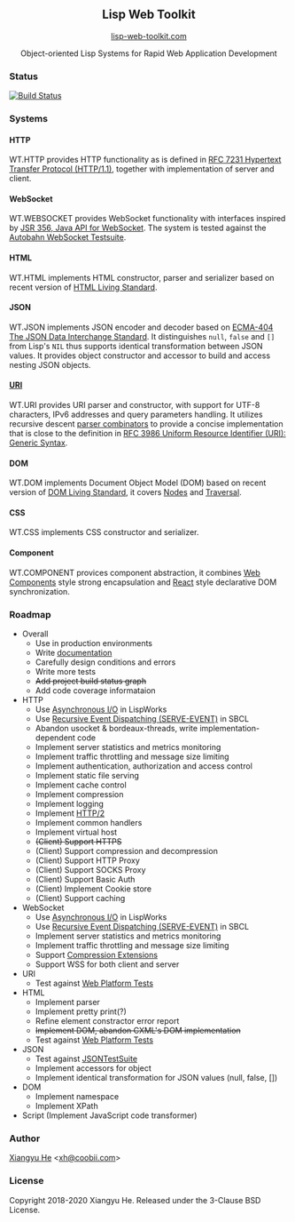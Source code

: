 <h2 align="center">Lisp Web Toolkit</h2>

<p align="center">
    <a href="https://lisp-web-toolkit.com">lisp-web-toolkit.com</a>
</p>

<p align="center">
Object-oriented Lisp Systems for Rapid Web Application Development
</p>

### Status

[![Build Status](https://travis-ci.org/xh4/web-toolkit.svg?branch=master)](https://travis-ci.org/xh4/web-toolkit)

### Systems

#### HTTP
WT.HTTP provides HTTP functionality as is defined in [RFC 7231 Hypertext Transfer Protocol (HTTP/1.1)](https://www.ietf.org/rfc/rfc7231.txt), together with implementation of server and client.

#### WebSocket
WT.WEBSOCKET provides WebSocket functionality with interfaces inspired by [JSR 356, Java API for WebSocket](https://www.oracle.com/technetwork/articles/java/jsr356-1937161.html). The system is tested against the [Autobahn WebSocket Testsuite](https://github.com/crossbario/autobahn-testsuite).

#### HTML
WT.HTML implements HTML constructor, parser and serializer based on recent version of [HTML Living Standard](https://html.spec.whatwg.org/multipage/).

#### JSON
WT.JSON implements JSON encoder and decoder based on [ECMA-404 The JSON Data Interchange Standard](https://www.json.org/json-en.html). It distinguishes `null`, `false` and `[]` from Lisp's `NIL` thus supports identical transformation between JSON values. It provides object constructor and accessor to build and access nesting JSON objects.

#### [URI](https://lisp-web-toolkit.com/#chapter-uri)
WT.URI provides URI parser and constructor, with support for UTF-8 characters, IPv6 addresses and query parameters handling. It utilizes recursive descent [parser combinators](https://www.cs.nott.ac.uk/~pszgmh/monparsing.pdf) to provide a concise implementation that is close to the definition in [RFC 3986 Uniform Resource Identifier (URI): Generic Syntax](https://tools.ietf.org/html/rfc3986).

#### DOM
WT.DOM implements Document Object Model (DOM) based on recent version of [DOM Living Standard](https://dom.spec.whatwg.org/), it covers [Nodes](https://dom.spec.whatwg.org/#nodes) and [Traversal](https://dom.spec.whatwg.org/#traversal).

#### CSS
WT.CSS implements CSS constructor and serializer.

#### Component
WT.COMPONENT provices component abstraction, it combines [Web Components](https://developer.mozilla.org/en-US/docs/Web/Web_Components) style strong encapsulation and [React](https://reactjs.org/) style declarative DOM synchronization.

### Roadmap

* Overall
  * Use in production environments
  * Write [documentation](https://lisp-web-toolkit.com)
  * Carefully design conditions and errors
  * Write more tests
  * <s>Add project build status graph</s>
  * Add code coverage informataion
* HTTP
  * Use [Asynchronous I/O](http://www.lispworks.com/documentation/lw71/LW/html/lw-192.htm) in LispWorks
  * Use [Recursive Event Dispatching (SERVE-EVENT)](https://github.com/sbcl/sbcl/blob/master/src/code/serve-event.lisp) in SBCL 
  * Abandon usocket & bordeaux-threads, write implementation-dependent code
  * Implement server statistics and metrics monitoring
  * Implement traffic throttling and message size limiting
  * Implement authentication, authorization and access control
  * Implement static file serving
  * Implement cache control
  * Implement compression
  * Implement logging
  * Implement [HTTP/2](https://tools.ietf.org/html/rfc7540)
  * Implement common handlers
  * Implement virtual host
  * <s>(Client) Support HTTPS</s>
  * (Client) Support compression and decompression
  * (Client) Support HTTP Proxy
  * (Client) Support SOCKS Proxy
  * (Client) Support Basic Auth
  * (Client) Implement Cookie store
  * (Client) Support caching
* WebSocket
  * Use [Asynchronous I/O](http://www.lispworks.com/documentation/lw71/LW/html/lw-192.htm) in LispWorks
  * Use [Recursive Event Dispatching (SERVE-EVENT)](https://github.com/sbcl/sbcl/blob/master/src/code/serve-event.lisp) in SBCL
  * Implement server statistics and metrics monitoring
  * Implement traffic throttling and message size limiting
  * Support [Compression Extensions](https://tools.ietf.org/html/rfc7692)
  * Support WSS for both client and server
* URI
  * Test against [Web Platform Tests](https://github.com/web-platform-tests/wpt)
* HTML
  * Implement parser
  * Implement pretty print(?)
  * Refine element constractor error report
  * <s>Implement DOM, abandon CXML's DOM implementation</s>
  * Test against [Web Platform Tests](https://github.com/web-platform-tests/wpt)
* JSON
  * Test against [JSONTestSuite](https://github.com/nst/JSONTestSuite)
  * Implement accessors for object
  * Implement identical transformation for JSON values (null, false, [])
* DOM
  * Implement namespace
  * Implement XPath
* Script (Implement JavaScript code transformer)

### Author
[Xiangyu He](https://xh.coobii.com) <[xh@coobii.com](mailto:xh@coobii.com)>

### License
Copyright 2018-2020 Xiangyu He. Released under the 3-Clause BSD License.
